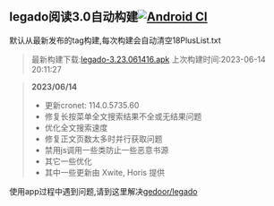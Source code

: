## legado阅读3.0自动构建[![Android CI](https://github.com/10bits/gedoor-Build/workflows/Android%20CI/badge.svg)](https://github.com/10bits/gedoor-Build/actions)

默认从最新发布的tag构建,每次构建会自动清空18PlusList.txt

> 最新构建下载:[legado-3.23.061416.apk](https://github.com/EternalTimes/gedoor-Build/releases/download/legado-3.23.061416/legado-3.23.061416.apk) 上次构建时间:2023-06-14 20:11:27
<!--start-->
> **2023/06/14**
> 
> * 更新cronet: 114.0.5735.60
> * 修复长按菜单全文搜索结果不全或无结果问题
> * 优化全文搜索速度
> * 修复正文页数太多时并行获取问题
> * 禁用js调用一些类防止一些恶意书源
> * 其它一些优化
> * 其中一些更新由 Xwite, Horis 提供
> 
<!--end-->
  
使用app过程中遇到问题,请到这里解决[gedoor/legado](https://github.com/gedoor/legado/issues)

